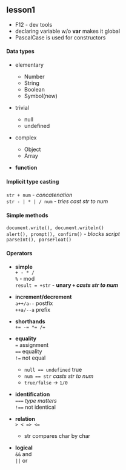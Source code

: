 ## lesson1
* F12 - dev tools
* declaring variable w/o **var** makes it global
* PascalCase is used for constructors

#### Data types
* elementary
  * Number
  * String
  * Boolean
  * Symbol(new)
  
* trivial
  * null
  * undefined
  
* complex
  * Object
  * Array
  
* **function**

#### Implicit type casting

`str + num` - *concatenation*  
`str - | * | / num` - *tries cast str to num*


#### Simple methods

`document.write(), document.writeln()`  
`alert(), prompt(), confirm()` - *blocks script*  
`parseInt(), parseFloat()`

#### Operators

* **simple**  
`+ - * /`  
`%` - mod  
`result = +str` - **unary `+` *casts str to num***

* **increment/decrement**  
`a++/a--` postfix  
`++a/--a` prefix

* **shorthands**  
`+= -= *= /=`

* **equality**  
`=` assignment  
`==` equality  
`!=` not equal  
  * `null == undefined` true
  * `num == str` *casts str to num*
  * `true/false` -> `1/0`   

 * **identification**  
 `===`  *type matters*  
 `!==` not identical
 
* **relation**  
`> < => <=`  
  * str compares char by char
  
* **logical**  
`&&` and  
`||` or